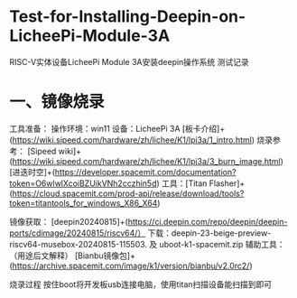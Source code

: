 # Test-for-Installing-Deepin-on-LicheePi-Module-3A
RISC-V实体设备LicheePi Module 3A安装deepin操作系统 测试记录
# 一、镜像烧录
工具准备：
操作环境：win11  设备：LicheePi 3A
[板卡介绍]+(https://wiki.sipeed.com/hardware/zh/lichee/K1/lpi3a/1_intro.html)
烧录参考：
[Sipeed wiki]+(https://wiki.sipeed.com/hardware/zh/lichee/K1/lpi3a/3_burn_image.html)
[进迭时空]+(https://developer.spacemit.com/documentation?token=O6wlwlXcoiBZUikVNh2cczhin5d)
工具：[Titan Flasher]+(https://cloud.spacemit.com/prod-api/release/download/tools?token=titantools_for_windows_X86_X64)

镜像获取：
[deepin20240815]+(https://ci.deepin.com/repo/deepin/deepin-ports/cdimage/20240815/riscv64/）
下载：deepin-23-beige-preview-riscv64-musebox-20240815-115503.
  及  uboot-k1-spacemit.zip
辅助工具：（用途后文解释）
[Bianbu镜像包]+(https://archive.spacemit.com/image/k1/version/bianbu/v2.0rc2/)

烧录过程
按住boot将开发板usb连接电脑，使用titan扫描设备能扫描到即可
